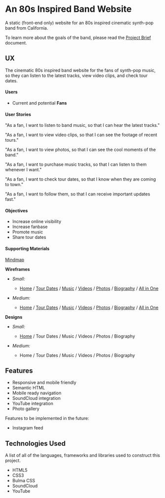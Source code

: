 # An 80s Inspired Band Website

A static (front-end only) website for an 80s inspired cinematic synth-pop band from California.

To learn more about the goals of the band, please read the [Project Brief](ux/Project_Brief.md) document.

## UX

The cinematic 80s inspired band website for the fans of synth-pop music, so they can listen to the latest tracks, view video clips, and check tour dates.

#### Users

- Current and potential **Fans**

#### User Stories

"As a fan, I want to listen to band music, so that I can hear the latest tracks."

"As a fan, I want to view video clips, so that I can see the footage of recent tours."

"As a fan, I want to view photos, so that I can see the cool moments of the band."

"As a fan, I want to purchase music tracks, so that I can listen to them whenever I want."

"As a fan, I want to check tour dates, so that I know when they are coming to town."

"As a fan, I want to follow them, so that I can receive important updates fast."

#### Objectives

- Increase online visibility
- Increase fanbase
- Promote music
- Share tour dates

#### Supporting Materials

[Mindmap](ux/v1/Mindmap_v1.png)

**Wireframes**

- _Small:_

  - [Home](ux/v1/Wireframes/Small/Home.png) / [Tour Dates](ux/v1/Wireframes/Small/Tour_Dates.png) / [Music](ux/v1/Wireframes/Small/Music.png) / [Videos](ux/v1/Wireframes/Small/Videos.png) / [Photos](ux/v1/Wireframes/Small/Photos.png) / [Biography](ux/v1/Wireframes/Small/Biography.png) / [All in One](ux/v1/Wireframes/Small/Wireframe_Small_v1.pdf)

- _Medium:_
  - [Home](ux/v1/Wireframes/Medium/Home.png) / [Tour Dates](ux/v1/Wireframes/Medium/Tour_Dates.png) / [Music](ux/v1/Wireframes/Medium/Music.png) / [Videos](ux/v1/Wireframes/Medium/Videos.png) / [Photos](ux/v1/Wireframes/Medium/Photos.png) / [Biography](ux/v1/Wireframes/Medium/Biography.png) / [All in One](ux/v1/Wireframes/Medium/Wireframe_Medium_v1.pdf)

**Designs**

- _Small:_

  - [Home](ux/v1/Designs/Small/Home.jpg) / Tour Dates / Music / Videos / Photos / Biography

- _Medium:_
  - Home / Tour Dates / Music / Videos / Photos / Biography

## Features

- Responsive and mobile friendly
- Semantic HTML
- Mobile ready navigation
- SoundCloud integration
- YouTube integration
- Photo gallery

Features to be implemented in the future:

- Instagram feed

## Technologies Used

A list of all of the languages, frameworks and libraries used to construct this project.

- HTML5
- CSS3
- Bulma CSS
- SoundCloud
- YouTube
